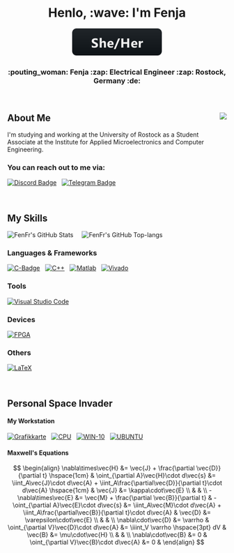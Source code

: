 <div align = "center">
  <h1> Henlo, :wave: I'm Fenja </h1>
  <img src = "svg/pronouns/sheher.svg">
  <h3> :pouting_woman: Fenja :zap: Electrical Engineer :zap: Rostock, Germany :de: </h3>
</div>


&nbsp;


<h2> About Me <img align = "right" src = "https://komarev.com/ghpvc/?username=FenFr&label=Profile_Views&color=blueviolet&style=flat-square"> </h2>
I'm studying and working at the University of Rostock as a Student Associate at the Institute for Applied Microelectronics and Computer Engineering.


### You can reach out to me via:

[![Discord Badge][discord-badge-img]][discord-badge-link] &nbsp; [![Telegram Badge][telegram-badge-img]][telegram-badge-link]



&nbsp;

## My Skills
  
![FenFr's GitHub Stats][github-stats-img] &nbsp; &nbsp; ![FenFr's GitHub Top-langs][github-top-lang-img]


### Languages & Frameworks

[![C-Badge][c-badge-img]][c-badge-link] &nbsp; [![C++][cpp-badge-img]][cpp-badge-link] 
&nbsp; 
[![Matlab][matlab-badge-img]][matlab-badge-link] &nbsp; [![Vivado][vivado-badge-img]][vivado-badge-link]


### Tools

[![Visual Studio Code][vs-code-badge-img]][vs-code-badge-link]


### Devices

[![FPGA][fpga-badge-img]][fpga-badge-link]


### Others

[![LaTeX][latex-badge-img]][latex-badge-link]


&nbsp;

## Personal Space Invader

#### My Workstation

[![Grafikkarte][gcard-badge-img]][gcard-badge-link] &nbsp; [![CPU][cpu-badge-img]][cpu-badge-link] &nbsp; [![WIN-10][win-badge-img]][win-badge-link] &nbsp;
[![UBUNTU][lin-badge-img]][lin-badge-link]


#### Maxwell's Equations

$$ \begin{align}
\nabla\times\vec{H}   &= \vec{J} + \frac{\partial \vec{D}}{\partial t} \hspace{1cm} & 
\oint_{\partial A}\vec{H}\cdot d\vec{s}   &= \iint_A\vec{J}\cdot d\vec{A} + \iint_A\frac{\partial\vec{D}}{\partial t}\cdot d\vec{A} \hspace{1cm}  &
\vec{J} &= \kappa\cdot\vec{E}                                                                                                                     \\
                      &                                                             &                                                             \\
-\nabla\times\vec{E}  &= \vec{M} + \frac{\partial \vec{B}}{\partial t}              &  
-\oint_{\partial A}\vec{E}\cdot d\vec{s}  &= \iint_A\vec{M}\cdot d\vec{A} + \iint_A\frac{\partial\vec{B}}{\partial t}\cdot d\vec{A}               &
\vec{D} &= \varepsilon\cdot\vec{E}                                                                                                                \\
                      &                                                             &                                                             \\
\nabla\cdot\vec{D}    &= \varrho                                                    & 
\oint_{\partial V}\vec{D}\cdot d\vec{A}   &= \iiint_V \varrho \hspace{3pt} dV                                                                     &
\vec{B} &= \mu\cdot\vec{H}                                                                                                                        \\
                      &                                                             &                                                             \\
\nabla\cdot\vec{B}    &= 0                                                          &
\oint_{\partial V}\vec{B}\cdot d\vec{A}   &= 0                                      &
\end{align} $$

&nbsp;


<!-- Link anchors -->

[discord-badge-img]:    https://img.shields.io/badge/Discord-7289DA?style=for-the-badge&logo=discord&logoColor=white
[discord-badge-link]:   https://discord.com/users/173817930327392256 
[telegram-badge-img]:   https://img.shields.io/badge/Telegram-28A8E9?style=for-the-badge&logo=telegram&logoColor=white
[telegram-badge-link]:  https://t.me/FreitagOderSo

[github-stats-img]:     https://github-readme-stats.vercel.app/api?username=FenFr&theme=aura&show_icons=true&count_private=true&card_width=450
[github-top-lang-img]:  https://github-readme-stats.vercel.app/api/top-langs/?username=FenFr&theme=aura&layout=compact&show_icons=true&count_private=true&card_width=300&langs_count=8

[c-badge-img]:        https://img.shields.io/badge/C-5D6CBF?style=for-the-badge&logo=c&logoColor=white
[c-badge-link]:       https://www.cprogramming.com/
[cpp-badge-img]:      https://img.shields.io/badge/C++-5D6CBF?style=for-the-badge&logo=cplusplus&logoColor=white
[cpp-badge-link]:     https://cplusplus.com/
[matlab-badge-img]:   https://img.shields.io/badge/Matlab-C04C0B?style=for-the-badge&logoColor=white&logo=
[matlab-badge-link]:  https://de.mathworks.com/products/matlab.html
[vivado-badge-img]:   https://img.shields.io/badge/Vivado-VHDL-DDDF57?style=for-the-badge&logoColor=white&logo=
[vivado-badge-link]:  https://www.xilinx.com/products/design-tools/vivado.html

[vs-code-badge-img]:  https://img.shields.io/badge/Visual_Studio_Code-317AC6?style=for-the-badge&logoColor=white&logo=Visual%20Studio%20Code
[vs-code-badge-link]: https://code.visualstudio.com/

[fpga-badge-img]:   https://img.shields.io/badge/FPGA-DDDF57?style=for-the-badge&logoColor=white&logo=
[fpga-badge-link]:  https://en.wikipedia.org/wiki/Field-programmable_gate_array

[latex-badge-img]:  https://img.shields.io/badge/LaTeX-008080?style=for-the-badge&logoColor=white&logo=LaTeX
[latex-badge-link]: https://www.latex-project.org/

[gcard-badge-img]:  https://img.shields.io/badge/Nvidia-RTX_3050Ti-76B900?style=for-the-badge&logo=nvidia
[gcard-badge-link]: https://www.nvidia.com/en-us/geforce/news/geforce-gtx-1080/
[cpu-badge-img]:    https://img.shields.io/badge/Intel-Core_i7_12700H-0870C5?style=for-the-badge&logo=intel
[cpu-badge-link]:   https://www.intel.com/content/www/us/en/products/sku/88195/intel-core-i76700k-processor-8m-cache-up-to-4-20-ghz/specifications.html
[win-badge-img]:    https://img.shields.io/badge/Microsoft-Windows_11-0870C5?style=for-the-badge&logo=windows
[win-badge-link]:   https://www.microsoft.com/de-de/windows/get-windows-11
[lin-badge-img]:    https://img.shields.io/badge/-Ubuntu-E95420?style=for-the-badge&logo=ubuntu
[lin-badge-link]:   https://ubuntu.com/
